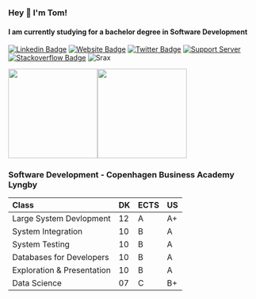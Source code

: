 <h3>Hey 👋 I'm Tom!</h3>
<h4>I am currently studying for a bachelor degree in Software Development</h4>  

[![Linkedin Badge](https://img.shields.io/badge/-LinkedIn-0e76a8?style=flat-square&logo=Linkedin&logoColor=white)](https://linkedin.com/in/thomas-ebsen)
[![Website Badge](https://img.shields.io/badge/Website-3b5998?style=flat-square&logo=google-chrome&logoColor=white)](https://srax.dev/)
[![Twitter Badge](https://img.shields.io/badge/-Twitter-00acee?style=flat-square&logo=Twitter&logoColor=white)](https://twitter.com/developersrax)
[![Support Server](https://img.shields.io/badge/Discord-7289DA?color=7289da&label=Srax&logo=discord&style=flat-square&logoColor=white)](https://discord.com/users/474285417534062612)
[![Stackoverflow Badge](https://img.shields.io/badge/Stack_Overflow-FE7A16?style=flat-square&logo=stackoverflow&logoColor=white)](https://stackoverflow.com/users/8758339/srax)
![Srax](https://komarev.com/ghpvc/?username=srax&style=flat-square)

    
<img height="180em" src="https://github-readme-stats.vercel.app/api?username=srax&show_icons=true&hide_border=true" /><img height="180em" src="https://github-readme-stats.vercel.app/api/top-langs/?username=srax&exclude_repo=KNN-Image-Classification&show_icons=true&hide_border=true&layout=compact&langs_count=8"/>

### Software Development - Copenhagen Business Academy Lyngby  
|Class| DK| ECTS | US
|:--|--|--|--|
|Large System Devlopment|12|A|A+|
|System Integration|10|B|A|
|System Testing|10|B|A|
|Databases for Developers|10|B|A|
|Exploration & Presentation |10|B|A|
|Data Science|07|C|B+|
